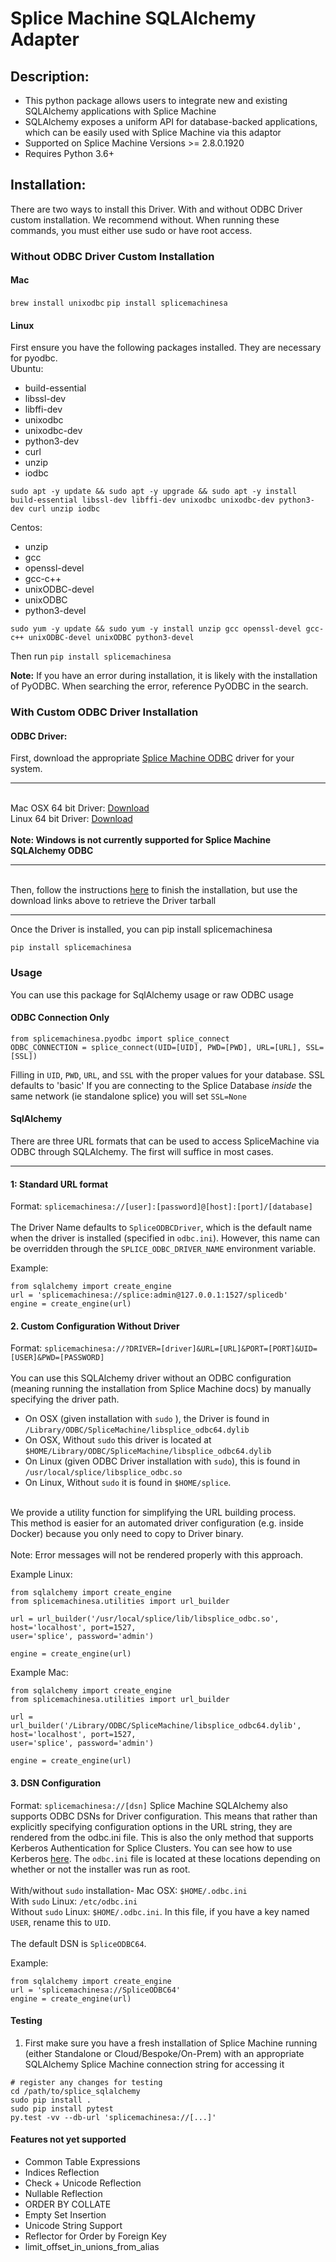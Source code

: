 # Splice Machine SQLAlchemy Adapter
## Description:
* This python package allows users to integrate new and existing 
SQLAlchemy applications with Splice Machine
* SQLAlchemy exposes a uniform API for database-backed applications,
which can be easily used with Splice Machine via this adaptor
* Supported on Splice Machine Versions >= 2.8.0.1920
* Requires Python 3.6+
## Installation:

There are two ways to install this Driver. With and without ODBC Driver custom installation. We recommend without. When running these commands, you must either use sudo or have root access.

### Without ODBC Driver Custom Installation
#### Mac
`brew install unixodbc`
`pip install splicemachinesa`
#### Linux
First ensure you have the following packages installed. They are necessary for pyodbc.<br>
Ubuntu:
* build-essential
* libssl-dev
* libffi-dev
* unixodbc
* unixodbc-dev
* python3-dev
* curl
* unzip
* iodbc

`sudo apt -y update && sudo apt -y upgrade && sudo apt -y install build-essential libssl-dev libffi-dev unixodbc unixodbc-dev python3-dev curl unzip iodbc`

Centos:
* unzip
* gcc
* openssl-devel
* gcc-c++
* unixODBC-devel
* unixODBC
* python3-devel

`sudo yum -y update && sudo yum -y install unzip gcc openssl-devel gcc-c++ unixODBC-devel unixODBC python3-devel`

Then run `pip install splicemachinesa`
<br>

**Note:** If you have an error during installation, it is likely with the installation of PyODBC. When searching the error, reference PyODBC in the search.

### With Custom ODBC Driver Installation
#### ODBC Driver:
First, download the appropriate [Splice Machine ODBC](https://doc.splicemachine.com/tutorials_connect_odbcinstall.html) driver for your system.
<hr><br>
Mac OSX 64 bit Driver: <a href="https://splice-releases.s3.amazonaws.com/odbc-driver/MacOSX64/splice_odbc_macosx64-2.8.66.0.tar.gz">Download</a><br>
Linux 64 bit Driver: <a href="https://splice-releases.s3.amazonaws.com/odbc-driver/Linux64/splice_odbc_linux64-2.8.66.0.tar.gz">Download</a><br>
<br><b>Note: Windows is not currently supported for Splice Machine SQLAlchemy ODBC</b><br>
<hr><br>
Then, follow the instructions <a href="https://doc.splicemachine.com/tutorials_connect_odbcinstall.html">here</a> to finish the installation, but use the download links above to retrieve the Driver tarball
<br><hr>

Once the Driver is installed, you can pip install splicemachinesa

```
pip install splicemachinesa
```

### Usage

You can use this package for SqlAlchemy usage or raw ODBC usage

#### ODBC Connection Only
```
from splicemachinesa.pyodbc import splice_connect
ODBC_CONNECTION = splice_connect(UID=[UID], PWD=[PWD], URL=[URL], SSL=[SSL])
```
Filling in `UID`, `PWD`, `URL`, and `SSL` with the proper values for your database. SSL defaults to 'basic' If you are connecting to the Splice Database _inside_ the same network (ie standalone splice) you will set `SSL=None`

#### SqlAlchemy

There are three URL formats that can be used to access 
SpliceMachine via ODBC through SQLAlchemy. The first will suffice in most cases.
<hr>

#### 1: Standard URL format<br>
Format: `splicemachinesa://[user]:[password]@[host]:[port]/[database]`<br><br>
The Driver Name defaults to `SpliceODBCDriver`, which is the default name 
when the driver is installed (specified in `odbc.ini`). However, this name can be overridden through the 
`SPLICE_ODBC_DRIVER_NAME` environment variable.

Example:
```
from sqlalchemy import create_engine
url = 'splicemachinesa://splice:admin@127.0.0.1:1527/splicedb'
engine = create_engine(url)
```

#### 2. Custom Configuration Without Driver
Format: `splicemachinesa://?DRIVER=[driver]&URL=[URL]&PORT=[PORT]&UID=[USER]&PWD=[PASSWORD]`
<br><br>You can use this SQLAlchemy driver without an ODBC configuration (meaning running the installation from Splice Machine docs)
by manually specifying the driver path.

* On OSX (given installation with `sudo` ), the Driver is found in `/Library/ODBC/SpliceMachine/libsplice_odbc64.dylib`
* On OSX, Without `sudo` this driver is located at `$HOME/Library/ODBC/SpliceMachine/libsplice_odbc64.dylib`
* On Linux (given ODBC Driver installation with `sudo`), this is found in `/usr/local/splice/libsplice_odbc.so`
* On Linux, Without `sudo` it is found in `$HOME/splice`.

<br>
We provide a utility function for simplifying the URL building process. <br>
This method is easier for an automated driver configuration (e.g. inside Docker) because you only need
to copy to Driver binary. <br><br>Note: Error messages will not be rendered properly with this approach.


Example Linux:
```
from sqlalchemy import create_engine
from splicemachinesa.utilities import url_builder

url = url_builder('/usr/local/splice/lib/libsplice_odbc.so', host='localhost', port=1527,
user='splice', password='admin')
 
engine = create_engine(url) 
```

Example Mac:
```
from sqlalchemy import create_engine
from splicemachinesa.utilities import url_builder

url = url_builder('/Library/ODBC/SpliceMachine/libsplice_odbc64.dylib', host='localhost', port=1527, 
user='splice', password='admin')
 
engine = create_engine(url) 
```

#### 3. DSN Configuration
Format: `splicemachinesa://[dsn]`
Splice Machine SQLAlchemy also supports ODBC DSNs for 
Driver configuration. This means that rather than explicitly specifying
configuration options in the URL string, they are rendered from the odbc.ini file. This is also the only method that 
supports Kerberos Authentication for Splice Clusters. You can see how to use Kerberos 
<a href="https://doc.splicemachine.com/developers_fundamentals_haproxy.html">here</a>. The `odbc.ini` file is located 
at these locations depending on whether or not the installer was run as root.<br><br>
With/without `sudo` installation- Mac OSX: `$HOME/.odbc.ini`<br>
With `sudo` Linux: `/etc/odbc.ini`<br>
Without `sudo` Linux: `$HOME/.odbc.ini`. In this file, if you have a key named `USER`,
rename this to `UID`. <br><br>The default DSN is `SpliceODBC64`.

Example:
```
from sqlalchemy import create_engine
url = 'splicemachinesa://SpliceODBC64'
engine = create_engine(url)
```


#### Testing
1) First make sure you have a fresh
installation of Splice Machine
running (either Standalone or Cloud/Bespoke/On-Prem)
with an appropriate SQLAlchemy Splice Machine connection
string for accessing it

```
# register any changes for testing
cd /path/to/splice_sqlalchemy
sudo pip install .
sudo pip install pytest
py.test -vv --db-url 'splicemachinesa://[...]'
```

#### Features not yet supported
- Common Table Expressions
- Indices Reflection
- Check + Unicode Reflection
- Nullable Reflection
- ORDER BY COLLATE
- Empty Set Insertion
- Unicode String Support
- Reflector for Order by Foreign Key
- limit_offset_in_unions_from_alias
